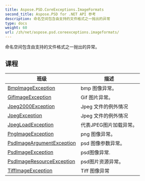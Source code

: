 ```yaml
---
title: Aspose.PSD.CoreExceptions.ImageFormats
second_title: Aspose.PSD for .NET API 参考
description: 命名空间包含由支持的文件格式之一抛出的异常
type: docs
weight: 60
url: /zh/net/aspose.psd.coreexceptions.imageformats/
---
```

命名空间包含由支持的文件格式之一抛出的异常。

## 课程

| 班级 | 描述 |
| --- | --- |
| [BmpImageException](./bmpimageexception/) | bmp 图像异常。 |
| [GifImageException](./gifimageexception/) | Gif 图片异常。 |
| [Jpeg2000Exception](./jpeg2000exception/) | Jpeg 文件的例外情况 |
| [JpegException](./jpegexception/) | Jpeg 文件的例外情况 |
| [JpegLoadException](./jpegloadexception/) | 代表JPEG图片加载异常。 |
| [PngImageException](./pngimageexception/) | png 图像异常。 |
| [PsdImageArgumentException](./psdimageargumentexception/) | psd 图像参数异常。 |
| [PsdImageException](./psdimageexception/) | psd图像异常. |
| [PsdImageResourceException](./psdimageresourceexception/) | psd图片资源异常。 |
| [TiffImageException](./tiffimageexception/) | Tiff 图像异常 |


